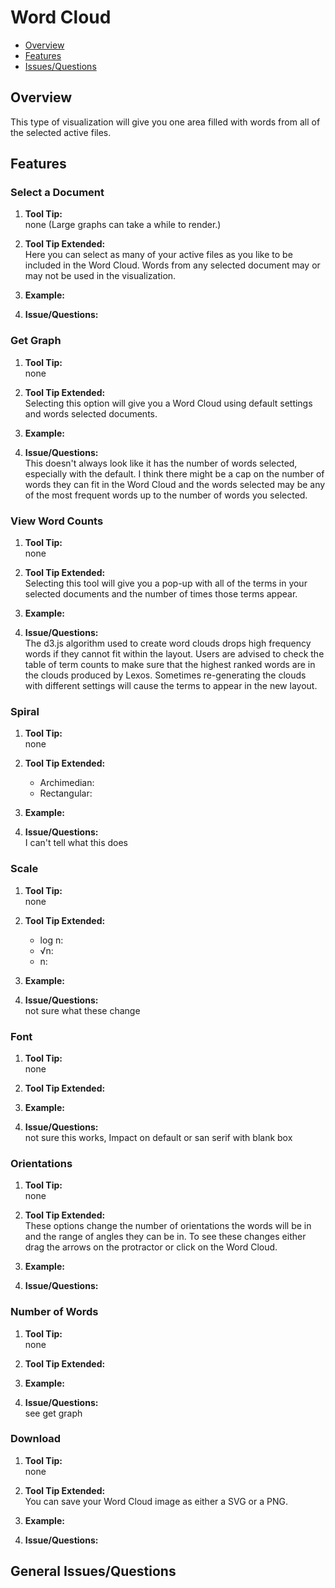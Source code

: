 # Word Cloud

* [Overview](#overview)
* [Features](#features)
* [Issues/Questions](#issues)

## <a name='overview'></a> Overview
This type of visualization will give you one area filled with words from all of the selected active files.


## <a name='features'></a> Features

### Select a Document
1. __Tool Tip:__  
   none (Large graphs can take a while to render.)
2. __Tool Tip Extended:__  
   Here you can select as many of your active files as you like to be included in the Word Cloud. Words from any selected document may or may not be used in the visualization.
3. __Example:__  
   
4. __Issue/Questions:__  
   

### Get Graph
1. __Tool Tip:__  
   none
2. __Tool Tip Extended:__  
   Selecting this option will give you a Word Cloud using default settings and words selected documents.
3. __Example:__  
   
4. __Issue/Questions:__  
   This doesn't always look like it has the number of words selected, especially with the default. I think there might be a cap on the number of words they can fit in the Word Cloud and the words selected may be any of the most frequent words up to the number of words you selected.

### View Word Counts
1. __Tool Tip:__  
   none
2. __Tool Tip Extended:__  
   Selecting this tool will give you a pop-up with all of the terms in your selected documents and the number of times those terms appear.
3. __Example:__  
   
4. __Issue/Questions:__  
The d3.js algorithm used to create word clouds drops high frequency words if they cannot fit within the layout. Users are advised to check the table of term counts to make sure that the highest ranked words are in the clouds produced by Lexos. Sometimes re-generating the clouds with different settings will cause the terms to appear in the new layout.

### Spiral
1. __Tool Tip:__  
   none
2. __Tool Tip Extended:__  
   * Archimedian:  
   * Rectangular:  
3. __Example:__  
   
4. __Issue/Questions:__  
   I can't tell what this does

### Scale
1. __Tool Tip:__  
   none
2. __Tool Tip Extended:__  
   * log n:  
   * √n:  
   * n:  
3. __Example:__  
   
4. __Issue/Questions:__  
   not sure what these change

### Font
1. __Tool Tip:__  
   none
2. __Tool Tip Extended:__  
   
3. __Example:__  
   
4. __Issue/Questions:__  
   not sure this works, Impact on default or san serif with blank box

### Orientations
1. __Tool Tip:__  
   none
2. __Tool Tip Extended:__  
   These options change the number of orientations the words will be in and the range of angles they can be in. To see these changes either drag the arrows on the protractor or click on the Word Cloud.
3. __Example:__  
   
4. __Issue/Questions:__  
   

### Number of Words
1. __Tool Tip:__  
   none
2. __Tool Tip Extended:__  
   
3. __Example:__  
   
4. __Issue/Questions:__  
   see get graph

### Download
1. __Tool Tip:__  
   none
2. __Tool Tip Extended:__  
   You can save your Word Cloud image as either a SVG or a PNG.
3. __Example:__  
   
4. __Issue/Questions:__  
   

## <a name='issues'></a> General Issues/Questions

